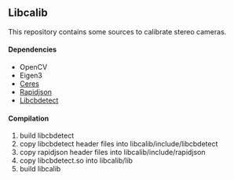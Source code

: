 Libcalib
---
This repository contains some sources to calibrate stereo cameras.

#### Dependencies
- OpenCV
- Eigen3
- [Ceres](https://github.com/ceres-solver/ceres-solver)
- [Rapidjson](https://github.com/Tencent/rapidjson)
- [Libcbdetect](https://github.com/ftdlyc/libcbdetect)

#### Compilation
1. build libcbdetect
2. copy libcbdetect header files into libcalib/include/libcbdetect
3. copy rapidjson header files into libcalib/include/rapidjson
3. copy libcbdetect.so into libcalib/lib
4. build libcalib